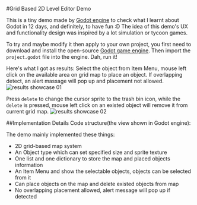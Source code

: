 #Grid Based 2D Level Editor Demo

This is a tiny demo made by [Godot engine](https://godotengine.org/) to check what I learnt about Godot in 12 days, and definitely, to have fun :D The idea of this demo's UX and functionality design was inspired by a lot simulation or tycoon games.

To try and maybe modify it then apply to your own project, you first need to download and install the open-source [Godot game engine](https://godotengine.org/download/windows). Then import the `project.godot` file into the engine. Dah, run it!

Here's what I got as results:
Select the object from Item Menu, mouse left click on the available area on grid map to place an object. If overlapping detect, an alert massage will pop up and placement not allowed.
![results showcase 01](yukihuyt/Grid_based_level_editor/doc_resources/001.gif)

Press `delete` to change the cursor sprite to the trash bin icon, while the `delete` is pressed, mouse left click on an existed object will remove it from current grid map.
![results showcase 02](yukihuyt/Grid_based_level_editor/doc_resources/002.gif)



##Implementation Details
Code structure(the view shown in Godot engine):


The demo mainly implemented these things:
* 2D grid-based map system
* An Object type which can set specified size and sprite texture
* One list and one dictionary to store the map and placed objects information
* An Item Menu and show the selectable objects, objects can be selected from it
* Can place objects on the map and delete existed objects from map
* No overlapping placement allowed, alert message will pop up if detected
